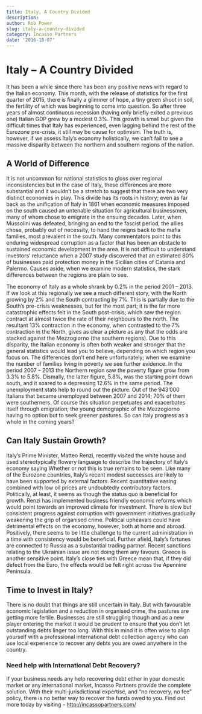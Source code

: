 ```yaml
---
title: Italy, A Country Divided
description:
author: Rob Power
slug: italy-a-country-divided
category: Incasso Partners
date: '2016-18-07'
---
```

# Italy – A Country Divided
It has been a while since there has been any positive news with regard to the Italian economy. This month, with the release of statistics for the first quarter of 2015, there is finally a glimmer of hope, a tiny green shoot in soil, the fertility of which was beginning to come into question. So after three years of almost continuous recession (having only briefly exited a previous one) Italian GDP grew by a modest 0.3%. This growth is small but given the difficult times that Italy has experienced, even lagging behind the rest of the Eurozone pre-crisis, it still may be cause for optimism. The truth is, however, if we assess Italy’s economy holistically, we can’t fail to see a massive disparity between the northern and southern regions of the nation.
## A World of Difference
It is not uncommon for national statistics to gloss over regional inconsistencies but in the case of Italy, these differences are more substantial and it wouldn’t be a stretch to suggest that there are two very distinct economies in play. This divide has its roots in history; even as far back as the unification of Italy in 1861 when economic measures imposed on the south caused an untenable situation for agricultural businessmen, many of whom chose to emigrate in the ensuing decades. Later, when Mussolini was defeated, bringing an end to the fascist period, the allies chose, probably out of necessity, to hand the reigns back to the mafia families, most prevalent in the south. Many commentators point to this enduring widespread corruption as a factor that has been an obstacle to sustained economic development in the area. It is not difficult to understand investors’ reluctance when a 2007 study discovered that an estimated 80% of businesses paid protection money in the Sicilian cities of Catania and Palermo. Causes aside, when we examine modern statistics, the stark differences between the regions are plain to see.

The economy of Italy as a whole shrank by 0.2% in the period 2001 – 2013. If we look at this regionally we see a much different story, with the North growing by 2% and the South contracting by 7%. This is partially due to the South’s pre-crisis weaknesses, but for the most part; it is the far more catastrophic effects felt in the South post-crisis; which saw the region contract at almost twice the rate of their neighbours to the north. The resultant 13% contraction in the economy, when contrasted to the 7% contraction in the North, gives as clear a picture as any that the odds are stacked against the Mezzogiorno (the southern regions). Due to this disparity, the Italian economy is often both weaker and stronger that the general statistics would lead you to believe, depending on which region you focus on. The differences don’t end here unfortunately; when we examine the number of families living in poverty we see further evidence. In the period 2007 – 2013 the Northern region saw the poverty figure grow from 3.3% to 5.8%. Dismally, the latter figure, 5.8%, was the starting point down south, and it soared to a depressing 12.6% in the same period. The unemployment stats help to round out the picture. Out of the 943’000 Italians that became unemployed between 2007 and 2014; 70% of them were southerners. Of course this situation perpetuates and exacerbates itself through emigration; the young demographic of the Mezzogiorno having no option but to seek greener pastures. So can Italy progress as a whole in the coming years?
## Can Italy Sustain Growth?
Italy’s Prime Minister, Matteo Renzi, recently visited the white house and used stereotypically flowery language to describe the trajectory of Italy’s economy saying   Whether or not this is true remains to be seen. Like many of the Eurozone countries, Italy’s recent modest successes are likely to have been supported by external factors. Recent quantitative easing combined with low oil prices are undoubtedly contributory factors. Politically, at least, it seems as though the status quo is beneficial for growth. Renzi has implemented business friendly economic reforms which would point towards an improved climate for investment. There is slow but consistent progress against corruption with government initiatives gradually weakening the grip of organised crime. Political upheavals could have detrimental effects on the economy, however, both at home and abroad. Positively, there seems to be little challenge to the current administration in a time with consistency would be beneficial. Further afield, Italy’s fortunes are connected to Russia as a substantial trading partner. Recent sanctions relating to the Ukrainian issue are not doing them any favours. Greece is another sensitive point. Italy’s close ties with Greece mean that, if they did defect from the Euro, the effects would be felt right across the Apennine Peninsula. 
## Time to Invest in Italy?
There is no doubt that things are still uncertain in Italy. But with favourable economic legislation and a reduction in organised crime, the pastures are getting more fertile. Businesses are still struggling though and as a new player entering the market it would be prudent to ensure that you don’t let outstanding debts linger too long. With this in mind it is often wise to align yourself with a professional international debt collection agency who can use local experience to recover any debts you are owed anywhere in the country.
### Need help with International Debt Recovery?
If your business needs any help recovering debt either in your domestic market or any international market, Incasso Partners provide the complete solution. With their multi-jurisdictional expertise, and “no recovery, no fee” policy, there is no better way to recover the funds owed to you.
Find out more today by visiting - http://incassopartners.com/



